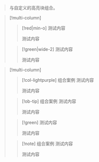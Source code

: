 
> 与自定义的高亮块组合。

> [!multi-column]
>
>> [!red|min-o] 
>> 测试内容
>> 
>> 测试内容
>
>> [!green|wide-2] 
>> 测试内容
>> 
>> 测试内容


> [!multi-column]
>
>> [!col-lightpurple] 组合案例
>> 测试内容
>> 
>> 测试内容
>
>> [!ob-tip] 组合案例
>> 测试内容
>> 
>> 测试内容
>
>> [!green] 
>> 测试内容
>> 
>> 测试内容
>
>> [!note] 组合案例
>> 测试内容
>> 
>> 测试内容